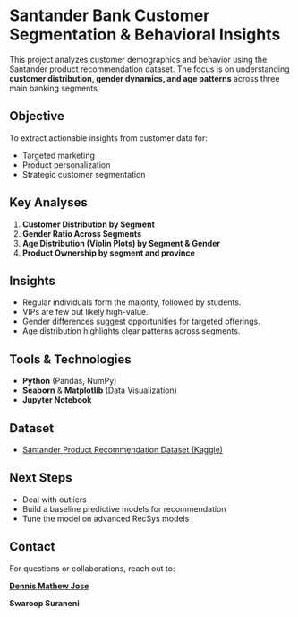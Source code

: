 # Santander Bank Customer Segmentation & Behavioral Insights

This project analyzes customer demographics and behavior using the Santander product recommendation dataset. The focus is on understanding **customer distribution, gender dynamics, and age patterns** across three main banking segments.

## Objective
To extract actionable insights from customer data for:
- Targeted marketing
- Product personalization
- Strategic customer segmentation

## Key Analyses
1. **Customer Distribution by Segment**
2. **Gender Ratio Across Segments**
3. **Age Distribution (Violin Plots) by Segment & Gender**
4. **Product Ownership by segment and province**

## Insights
- Regular individuals form the majority, followed by students.
- VIPs are few but likely high-value.
- Gender differences suggest opportunities for targeted offerings.
- Age distribution highlights clear patterns across segments.

##  Tools & Technologies
- **Python** (Pandas, NumPy)
- **Seaborn** & **Matplotlib** (Data Visualization)
- **Jupyter Notebook**

##  Dataset
- [Santander Product Recommendation Dataset (Kaggle)](https://www.kaggle.com/c/santander-product-recommendation)

##  Next Steps
- Deal with outliers
- Build a baseline predictive models for recommendation
- Tune the model on advanced RecSys models

## Contact
For questions or collaborations, reach out to:

**[Dennis Mathew Jose](https://www.linkedin.com/in/dennismjose/)**

**Swaroop Suraneni**
